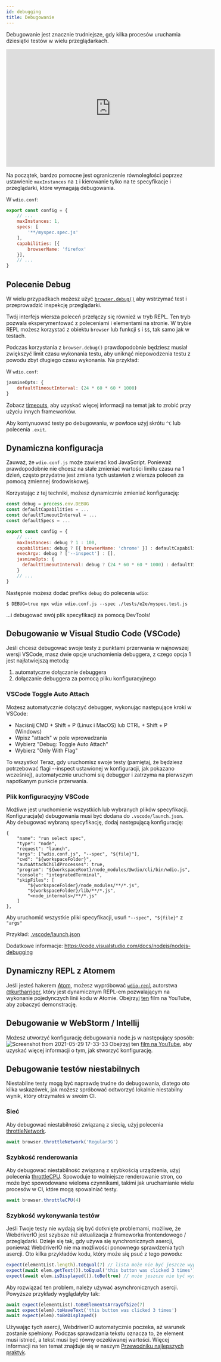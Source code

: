 ```yaml
---
id: debugging
title: Debugowanie
---
```


Debugowanie jest znacznie trudniejsze, gdy kilka procesów uruchamia dziesiątki testów w wielu przeglądarkach.

<iframe width="560" height="315" src="https://www.youtube.com/embed/_bw_VWn5IzU" frameborder="0" allowFullScreen></iframe>

Na początek, bardzo pomocne jest ograniczenie równoległości poprzez ustawienie `maxInstances` na `1` i kierowanie tylko na te specyfikacje i przeglądarki, które wymagają debugowania.

W `wdio.conf`:

```js
export const config = {
    // ...
    maxInstances: 1,
    specs: [
        '**/myspec.spec.js'
    ],
    capabilities: [{
        browserName: 'firefox'
    }],
    // ...
}
```

## Polecenie Debug

W wielu przypadkach możesz użyć [`browser.debug()`](/docs/api/browser/debug) aby wstrzymać test i przeprowadzić inspekcję przeglądarki.

Twój interfejs wiersza poleceń przełączy się również w tryb REPL. Ten tryb pozwala eksperymentować z poleceniami i elementami na stronie. W trybie REPL możesz korzystać z obiektu `browser` lub funkcji `$` i `$$`, tak samo jak w testach.

Podczas korzystania z `browser.debug()` prawdopodobnie będziesz musiał zwiększyć limit czasu wykonania testu, aby uniknąć niepowodzenia testu z powodu zbyt długiego czasu wykonania. Na przykład:

W `wdio.conf`:

```js
jasmineOpts: {
    defaultTimeoutInterval: (24 * 60 * 60 * 1000)
}
```

Zobacz [timeouts](timeouts), aby uzyskać więcej informacji na temat jak to zrobić przy użyciu innych frameworków.

Aby kontynuować testy po debugowaniu, w powłoce użyj skrótu `^C` lub polecenia `.exit`.
## Dynamiczna konfiguracja

Zauważ, że `wdio.conf.js` może zawierać kod JavaScript. Ponieważ prawdopodobnie nie chcesz na stałe zmieniać wartości limitu czasu na 1 dzień, często przydatne jest zmiana tych ustawień z wiersza poleceń za pomocą zmiennej środowiskowej.

Korzystając z tej techniki, możesz dynamicznie zmieniać konfigurację:

```js
const debug = process.env.DEBUG
const defaultCapabilities = ...
const defaultTimeoutInterval = ...
const defaultSpecs = ...

export const config = {
    // ...
    maxInstances: debug ? 1 : 100,
    capabilities: debug ? [{ browserName: 'chrome' }] : defaultCapabilities,
    execArgv: debug ? ['--inspect'] : [],
    jasmineOpts: {
      defaultTimeoutInterval: debug ? (24 * 60 * 60 * 1000) : defaultTimeoutInterval
    }
    // ...
}
```

Następnie możesz dodać prefiks `debug` do polecenia `wdio`:

```
$ DEBUG=true npx wdio wdio.conf.js --spec ./tests/e2e/myspec.test.js
```

...i debugować swój plik specyfikacji za pomocą DevTools!

## Debugowanie w Visual Studio Code (VSCode)

Jeśli chcesz debugować swoje testy z punktami przerwania w najnowszej wersji VSCode, masz dwie opcje uruchomienia debuggera, z czego opcja 1 jest najłatwiejszą metodą:
 1. automatyczne dołączanie debuggera
 2. dołączanie debuggera za pomocą pliku konfiguracyjnego

### VSCode Toggle Auto Attach

Możesz automatycznie dołączyć debugger, wykonując następujące kroki w VSCode:
 - Naciśnij CMD + Shift + P (Linux i MacOS) lub CTRL + Shift + P (Windows)
 - Wpisz "attach" w pole wprowadzania
 - Wybierz "Debug: Toggle Auto Attach"
 - Wybierz "Only With Flag"

 To wszystko! Teraz, gdy uruchomisz swoje testy (pamiętaj, że będziesz potrzebować flagi --inspect ustawionej w konfiguracji, jak pokazano wcześniej), automatycznie uruchomi się debugger i zatrzyma na pierwszym napotkanym punkcie przerwania.

### Plik konfiguracyjny VSCode

Możliwe jest uruchomienie wszystkich lub wybranych plików specyfikacji. Konfiguracja(e) debugowania musi być dodana do `.vscode/launch.json`. Aby debugować wybraną specyfikację, dodaj następującą konfigurację:
```
{
    "name": "run select spec",
    "type": "node",
    "request": "launch",
    "args": ["wdio.conf.js", "--spec", "${file}"],
    "cwd": "${workspaceFolder}",
    "autoAttachChildProcesses": true,
    "program": "${workspaceRoot}/node_modules/@wdio/cli/bin/wdio.js",
    "console": "integratedTerminal",
    "skipFiles": [
        "${workspaceFolder}/node_modules/**/*.js",
        "${workspaceFolder}/lib/**/*.js",
        "<node_internals>/**/*.js"
    ]
},
```

Aby uruchomić wszystkie pliki specyfikacji, usuń `"--spec", "${file}"` z `"args"`

Przykład: [.vscode/launch.json](https://github.com/mgrybyk/webdriverio-devtools/blob/master/.vscode/launch.json)

Dodatkowe informacje: https://code.visualstudio.com/docs/nodejs/nodejs-debugging

## Dynamiczny REPL z Atomem

Jeśli jesteś hakerem [Atom](https://atom.io/), możesz wypróbować [`wdio-repl`](https://github.com/kurtharriger/wdio-repl) autorstwa [@kurtharriger](https://github.com/kurtharriger), który jest dynamicznym REPL-em pozwalającym na wykonanie pojedynczych linii kodu w Atomie. Obejrzyj [ten](https://www.youtube.com/watch?v=kdM05ChhLQE) film na YouTube, aby zobaczyć demonstrację.

## Debugowanie w WebStorm / Intellij
Możesz utworzyć konfigurację debugowania node.js w następujący sposób:
![Screenshot from 2021-05-29 17-33-33](https://user-images.githubusercontent.com/18728354/120088460-81844c00-c0a5-11eb-916b-50f21c8472a8.png)
Obejrzyj ten [film na YouTube](https://www.youtube.com/watch?v=Qcqnmle6Wu8), aby uzyskać więcej informacji o tym, jak stworzyć konfigurację.

## Debugowanie testów niestabilnych

Niestabilne testy mogą być naprawdę trudne do debugowania, dlatego oto kilka wskazówek, jak możesz spróbować odtworzyć lokalnie niestabilny wynik, który otrzymałeś w swoim CI.

### Sieć
Aby debugować niestabilność związaną z siecią, użyj polecenia [throttleNetwork](https://webdriver.io/docs/api/browser/throttleNetwork).
```js
await browser.throttleNetwork('Regular3G')
```

### Szybkość renderowania
Aby debugować niestabilność związaną z szybkością urządzenia, użyj polecenia [throttleCPU](https://webdriver.io/docs/api/browser/throttleCPU).
Spowoduje to wolniejsze renderowanie stron, co może być spowodowane wieloma czynnikami, takimi jak uruchamianie wielu procesów w CI, które mogą spowalniać testy.
```js
await browser.throttleCPU(4)
```

### Szybkość wykonywania testów

Jeśli Twoje testy nie wydają się być dotknięte problemami, możliwe, że WebdriverIO jest szybsze niż aktualizacja z frameworka frontendowego / przeglądarki. Dzieje się tak, gdy używa się synchronicznych asercji, ponieważ WebdriverIO nie ma możliwości ponownego sprawdzenia tych asercji. Oto kilka przykładów kodu, który może się psuć z tego powodu:
```js
expect(elementList.length).toEqual(7) // lista może nie być jeszcze wypełniona w momencie asercji
expect(await elem.getText()).toEqual('this button was clicked 3 times') // tekst może nie być jeszcze zaktualizowany w momencie asercji, co skutkuje błędem ("this button was clicked 2 times" nie pasuje do oczekiwanego "this button was clicked 3 times")
expect(await elem.isDisplayed()).toBe(true) // może jeszcze nie być wyświetlony
```
Aby rozwiązać ten problem, należy używać asynchronicznych asercji. Powyższe przykłady wyglądałyby tak:
```js
await expect(elementList).toBeElementsArrayOfSize(7)
await expect(elem).toHaveText('this button was clicked 3 times')
await expect(elem).toBeDisplayed()
```
Używając tych asercji, WebdriverIO automatycznie poczeka, aż warunek zostanie spełniony. Podczas sprawdzania tekstu oznacza to, że element musi istnieć, a tekst musi być równy oczekiwanej wartości.
Więcej informacji na ten temat znajduje się w naszym [Przewodniku najlepszych praktyk](https://webdriver.io/docs/bestpractices#use-the-built-in-assertions).